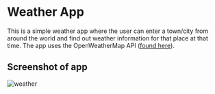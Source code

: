 # Weather App

This is a simple weather app where the user can enter a town/city from around the world and find out weather information for that place at that time.
The app uses the OpenWeatherMap API ([found here](https://openweathermap.org/api)).

## Screenshot of app

![weather](https://user-images.githubusercontent.com/62345423/132230885-eb3590b4-db28-4b8b-82eb-0dcb08531647.png)

